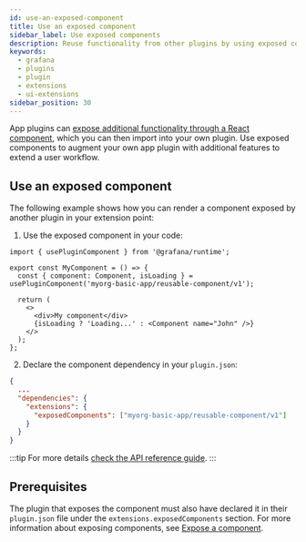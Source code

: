 ```yaml
---
id: use-an-exposed-component
title: Use an exposed component
sidebar_label: Use exposed components
description: Reuse functionality from other plugins by using exposed components.
keywords:
  - grafana
  - plugins
  - plugin
  - extensions
  - ui-extensions
sidebar_position: 30
---
```


App plugins can [expose additional functionality through a React component](./expose-a-component.md), which you can then import into your own plugin. Use exposed components to augment your own app plugin with additional features to extend a user workflow.

## Use an exposed component

The following example shows how you can render a component exposed by another plugin in your extension point:

1. Use the exposed component in your code:

```tsx title="src/components/MyComponent.tsx"
import { usePluginComponent } from '@grafana/runtime';

export const MyComponent = () => {
  const { component: Component, isLoading } = usePluginComponent('myorg-basic-app/reusable-component/v1');

  return (
    <>
      <div>My component</div>
      {isLoading ? 'Loading...' : <Component name="John" />}
    </>
  );
};
```

2. Declare the component dependency in your `plugin.json`:

```json title="src/plugin.json"
{
  ...
  "dependencies": {
    "extensions": {
      "exposedComponents": ["myorg-basic-app/reusable-component/v1"]
    }
  }
}
```

:::tip
For more details [check the API reference guide](../../reference/ui-extensions-reference/ui-extensions.md).
:::

## Prerequisites

The plugin that exposes the component must also have declared it in their `plugin.json` file under the `extensions.exposedComponents` section. For more information about exposing components, see [Expose a component](./expose-a-component.md).
